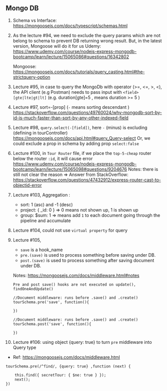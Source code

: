 ## Mongo DB

1. Schema vs Interface:
   https://mongoosejs.com/docs/typescript/schemas.html

2. As the lecture #94, we need to exclude the query params which are not belong to schema to prevent DB returning wrong result. But, in the latest version, Mongoose will do it for us
      Udemy: https://www.udemy.com/course/nodejs-express-mongodb-bootcamp/learn/lecture/15065086#questions/16342802

      Mongoose: https://mongoosejs.com/docs/tutorials/query_casting.html#the-strictquery-option

3. Lecture #95, in case to query the MongoDb with operator (>=, <=, >, <), the API client (e.g Postman) needs to pass input with `<field>[gte|lte|gt|lt]` (e.g. duration[gte]=5 , means duration >= 5 )

4. Lecture #97, sort=-[prop] (`-` means sorting descendant )
   https://stackoverflow.com/questions/49760024/why-mongodb-sort-by-id-is-much-faster-than-sort-by-any-other-indexed-field

5. Lecture #98, `query.select(-[field])`, here `-` (minus) is excluding (defining in tourController)
   https://mongoosejs.com/docs/api.html#query_Query-select
   Or, we could exclude a prop in schema by adding prop `select:false`

6. Lecture #100, in `Tour Router` file, if we place the `top-5-cheap` router below the router `:id`, it will cause error
   https://www.udemy.com/course/nodejs-express-mongodb-bootcamp/learn/lecture/15065098#questions/9204676
   Notes: there is still not clear the reason
   => Answer from StackOverflow:
   https://stackoverflow.com/questions/47432912/express-router-cast-to-objectid-error

7. Lecture #103, Aggregation :
   - sort: 1 (asc) and -1 (desc)
   - project: { \_id: 0 } => 0 means not shown up, 1 is shown up
   - group: $sum: 1 => means add `1` to each document going through the pipeline and accumulate

8. Lecture #104, could not use `virtual property` for query

9. Lecture #105, 
 
   - `save` is a hook_name 
   - `pre.(save)` is used to process something before saving under DB.
   - `post.(save)` is used to process something after saving document under DB.

   Notes: https://mongoosejs.com/docs/middleware.html#notes
   ```
   Pre and post save() hooks are not executed on update(), findOneAndUpdate()
   ```

   ```pre
   //Document middleware: runs before .save() and .create()
   tourSchema.pre('save', function(){

   })
   ```

   
   ```post
   //Document middleware: runs before .save() and .create()
   tourSchema.post('save', function(){

   })
   ```

10. Lecture #106: using object {query: true} to turn `pre` middleware into Query type
   - Ref: https://mongoosejs.com/docs/middleware.html
```
tourSchema.pre(/^find/, {query: true} ,function (next) {

    this.find({ secretTour: { $ne: true } });
    next();
})
```